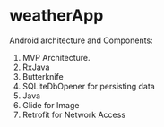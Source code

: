 # weatherApp

Android	architecture	and	Components:	
1.	MVP Architecture.	
2.	RxJava	
3.	Butterknife	
4.	SQLiteDbOpener	for	persisting	data	
5.	Java
6.	Glide	for	Image	
7.	Retrofit	for	Network	Access
